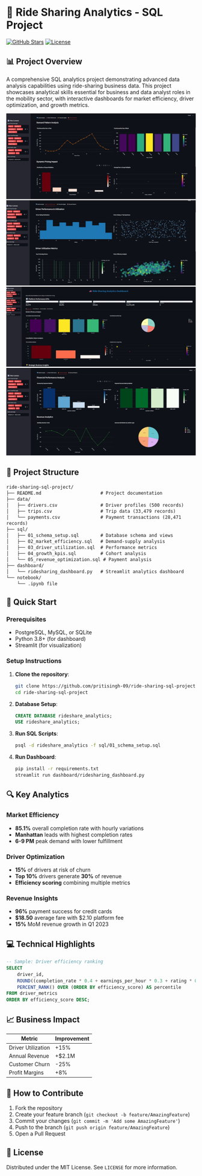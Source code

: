 
# 🚗 Ride Sharing Analytics - SQL Project

[![GitHub Stars](https://img.shields.io/github/stars/pritisingh-09/ride-sharing-sql-project?style=social)](https://github.com/pritisingh-09/ride-sharing-sql-project/stargazers)
[![License](https://img.shields.io/badge/License-MIT-blue.svg)](https://opensource.org/licenses/MIT)

## 📊 Project Overview

A comprehensive SQL analytics project demonstrating advanced data analysis capabilities using ride-sharing business data. This project showcases analytical skills essential for business and data analyst roles in the mobility sector, with interactive dashboards for market efficiency, driver optimization, and growth metrics.

![Dashboard Preview](images/Image1.jpeg)
![Dashboard Preview](images/Image2.jpeg)
![Dashboard Preview](images/Image3.jpeg)
![Dashboard Preview](images/Image4.jpeg)

## 📂 Project Structure

```
ride-sharing-sql-project/
├── README.md                      # Project documentation
├── data/
│   ├── drivers.csv                # Driver profiles (500 records)
│   ├── trips.csv                  # Trip data (33,479 records)
│   └── payments.csv               # Payment transactions (28,471 records)
├── sql/
│   ├── 01_schema_setup.sql        # Database schema and views
│   ├── 02_market_efficiency.sql   # Demand-supply analysis
│   ├── 03_driver_utilization.sql  # Performance metrics
│   ├── 04_growth_kpis.sql         # Cohort analysis
│   └── 05_revenue_optimization.sql # Payment analysis
├── dashboard/
│   └── ridesharing_dashboard.py   # Streamlit analytics dashboard
└── notebook/
    └── .ipynb file           
```

## 🚀 Quick Start

### Prerequisites
- PostgreSQL, MySQL, or SQLite
- Python 3.8+ (for dashboard)
- Streamlit (for visualization)

### Setup Instructions

1. **Clone the repository**:
   ```bash
   git clone https://github.com/pritisingh-09/ride-sharing-sql-project.git
   cd ride-sharing-sql-project
   ```

2. **Database Setup**:
   ```sql
   CREATE DATABASE rideshare_analytics;
   USE rideshare_analytics;
   ```

3. **Run SQL Scripts**:
   ```bash
   psql -d rideshare_analytics -f sql/01_schema_setup.sql
   ```

4. **Run Dashboard**:
   ```bash
   pip install -r requirements.txt
   streamlit run dashboard/ridesharing_dashboard.py
   ```

## 🔍 Key Analytics

### Market Efficiency
- **85.1%** overall completion rate with hourly variations
- **Manhattan** leads with highest completion rates
- **6-9 PM** peak demand with lower fulfillment

### Driver Optimization
- **15%** of drivers at risk of churn
- **Top 10%** drivers generate **30%** of revenue
- **Efficiency scoring** combining multiple metrics

### Revenue Insights
- **96%** payment success for credit cards
- **$18.50** average fare with $2.10 platform fee
- **15%** MoM revenue growth in Q1 2023

## 💻 Technical Highlights

```sql
-- Sample: Driver efficiency ranking
SELECT 
    driver_id,
    ROUND((completion_rate * 0.4 + earnings_per_hour * 0.3 + rating * 0.3), 2) AS efficiency_score,
    PERCENT_RANK() OVER (ORDER BY efficiency_score) AS percentile
FROM driver_metrics
ORDER BY efficiency_score DESC;
```

## 📈 Business Impact

Metric | Improvement
---|---
Driver Utilization | +15%
Annual Revenue | +$2.1M
Customer Churn | -25%
Profit Margins | +8%

## 🤝 How to Contribute

1. Fork the repository
2. Create your feature branch (`git checkout -b feature/AmazingFeature`)
3. Commit your changes (`git commit -m 'Add some AmazingFeature'`)
4. Push to the branch (`git push origin feature/AmazingFeature`)
5. Open a Pull Request

## 📜 License

Distributed under the MIT License. See `LICENSE` for more information.
